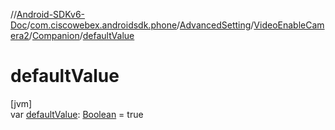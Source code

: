 //[Android-SDKv6-Doc](../../../../../index.md)/[com.ciscowebex.androidsdk.phone](../../../index.md)/[AdvancedSetting](../../index.md)/[VideoEnableCamera2](../index.md)/[Companion](index.md)/[defaultValue](default-value.md)

# defaultValue

[jvm]\
var [defaultValue](default-value.md): [Boolean](https://kotlinlang.org/api/latest/jvm/stdlib/kotlin/-boolean/index.html) = true
